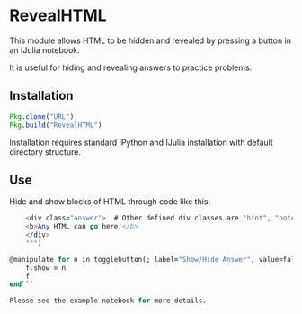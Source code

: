 # RevealHTML

This module allows HTML to be hidden and revealed by pressing a button in an IJulia notebook.

It is useful for hiding and revealing answers to practice problems.


## Installation
```julia
Pkg.clone("URL")
Pkg.build("RevealHTML")
```

Installation requires standard IPython and IJulia installation with default directory structure.

## Use
Hide and show blocks of HTML through code like this:

```f = RevealHTML(false, """
    <div class="answer">  # Other defined div classes are "hint", "notes", and "example".
    <b>Any HTML can go here!</b>
    </div>
    """)

@manipulate for n in togglebutton(; label="Show/Hide Answer", value=false, signal=Input(false))
    f.show = n
    f
end```

Please see the example notebook for more details.
